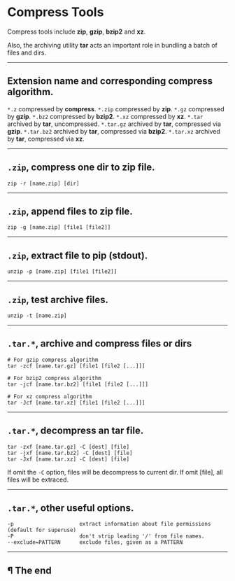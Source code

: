 # Compress Tools

Compress tools include **zip**, **gzip**, **bzip2** and **xz**.

Also, the archiving utility **tar** acts an important role in bundling a batch of files and dirs.

---

## Extension name and corresponding compress algorithm.

`*.z`           compressed by **compress**.
`*.zip`         compressed by **zip**.
`*.gz`          compressed by **gzip**.
`*.bz2`         compressed by **bzip2**.
`*.xz`          compressed by **xz**.
`*.tar`         archived by **tar**, uncompressed.
`*.tar.gz`      archived by **tar**, compressed via **gzip**.
`*.tar.bz2`     archived by **tar**, compressed via **bzip2**.
`*.tar.xz`      archived by **tar**, compressed via **xz**.

---

## `.zip`, compress one dir to zip file.

```
zip -r [name.zip] [dir]
```

---

## `.zip`, append files to zip file.

```
zip -g [name.zip] [file1 [file2]]
```

---

## `.zip`, extract file to pip (stdout).

```
unzip -p [name.zip] [file1 [file2]]
```

---

## `.zip`, test archive files.

```
unzip -t [name.zip]
```

---

## `.tar.*`, archive and compress files or dirs

```
# For gzip compress algorithm
tar -zcf [name.tar.gz] [file1 [file2 [...]]]

# For bzip2 compress algorithm
tar -jcf [name.tar.bz2] [file1 [file2 [...]]]

# For xz compress algorithm
tar -Jcf [name.tar.xz] [file1 [file2 [...]]]
```

---

## `.tar.*`, decompress an tar file.

```
tar -zxf [name.tar.gz] -C [dest] [file]
tar -jxf [name.tar.bz2] -C [dest] [file]
tar -Jxf [name.tar.xz] -C [dest] [file]
```

If omit the `-C` option, files will be decompress to current dir.
If omit [file], all files will be extraced.

---

## `.tar.*`, other useful options.

```
-p                     extract information about file permissions (default for superuse)
-P                     don't strip leading '/' from file names.
--exclude=PATTERN      exclude files, given as a PATTERN
```

---

## ¶ The end

